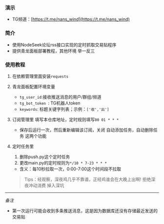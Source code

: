 ### 演示
- TG频道：[https://t.me/nans_wind](https://t.me/nans_wind)
### 简介
- 使用NodeSeek论坛rss接口实现的定时抓取交易贴程序
- 提供青龙面板部署教程，其他环境 举一反三
### 使用教程
1. 在依赖管理里面安装`requests`

2. 青龙面板配置环境变量

   - `tg_user_id`:接收推送消息的用户/群组/频道
   - `tg_bot_token `: TG机器人token
   - `keywords`: 标题关键字列表；示例：`['收','出']`

3. 订阅管理里 填写本仓库地址，定时规则填写`00 01 * * *`
   - 保存后运行一次，然后重新编辑该订阅，关闭 自动添加任务，自动删除任务 这两个功能

4. 定时任务里

   1. 删除push.py这个定时任务
   2. 更改main.py的定时规则为`*/10 * 7-23 * * *`

   - 含义：每10秒拉取一次，0:00-7:00这个时间段不拉取
   > Tips：经观察，深夜鸡几乎不靠谱，正经鸡谁会在大晚上出啊!
   > 拒绝深夜冲动消费 掉入深坑
---

*备注*
- 第一次运行可能会收到多条推送消息，这是因为数据库还没有存储最近发送的交易贴